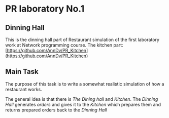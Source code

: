 # PR laboratory No.1
## Dinning Hall

This is the dinning hall part of Restaurant simulation of the first laboratory work at Network programming course.
The kitchen part: [https://github.com/AnnDv/PR_Kitchen] (https://github.com/AnnDv/PR_Kitchen)
## Main Task

The purpose of this task is to write a somewhat realistic simulation of how a restaurant works.
    
The general idea is that there is *The Dining hall* and *Kitchen*.
The *Dinning Hall* generates *orders* and gives it to the *Kitchen* which prepares them and returns prepared orders back to the *Dinning Hall*
